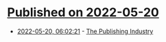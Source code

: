 # [Published on 2022-05-20](index.md)

* [2022-05-20, 06:02:21](https://news.ycombinator.com/item?id=31443890) - [The Publishing Industry](https://erikhoel.substack.com/p/secrets-of-the-publishing-industry)
